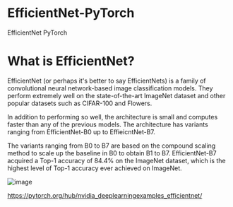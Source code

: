 # EfficientNet-PyTorch
EfficientNet PyTorch
# What is EfficientNet?
EfficientNet (or perhaps it's better to say EfficientNets) is a family of convolutional neural network-based image classification models. They perform extremely well on the state-of-the-art ImageNet dataset and other popular datasets such as CIFAR-100 and Flowers.

In addition to performing so well, the architecture is small and computes faster than any of the previous models. The architecture has variants ranging from EfficientNet-B0 up to EffieicntNet-B7.

The variants ranging from B0 to B7 are based on the compound scaling method to scale up the baseline in B0 to obtain B1 to B7. EfficientNet-B7 acquired a Top-1 accuracy of 84.4% on the ImageNet dataset, which is the highest level of Top-1 accuracy ever achieved on ImageNet.

![image](https://user-images.githubusercontent.com/50706192/159302886-40ae00f7-1840-48d4-9f34-9ec8734def29.png)

https://pytorch.org/hub/nvidia_deeplearningexamples_efficientnet/
